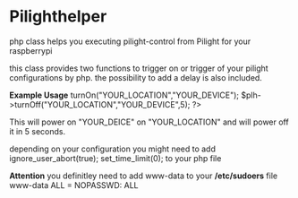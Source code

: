 Pilighthelper
=============

php class helps you executing pilight-control from Pilight for your raspberrypi


this class provides two functions to trigger on 
or trigger of your pilight configurations by php.
the possibility to add a delay is also included.

**Example Usage**
	<?php
	include "Pilighthelper.php";
	$plh = new Pilighthelper();
	$plh->turnOn("YOUR_LOCATION","YOUR_DEVICE");
	$plh->turnOff("YOUR_LOCATION","YOUR_DEVICE",5);
	?>

This will power on "YOUR_DEICE"  on "YOUR_LOCATION" 
and will power off it in 5 seconds.

depending on your configuration you might need to add
	ignore_user_abort(true);
	set_time_limit(0);
to your php file

**Attention**
you definitley need to add www-data to your **/etc/sudoers** file
    www-data ALL = NOPASSWD: ALL
